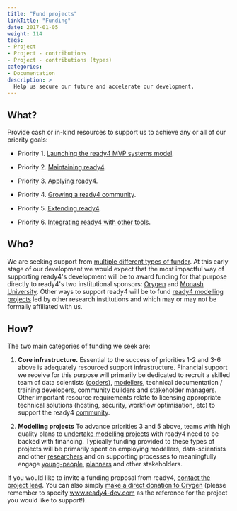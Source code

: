 ```yaml
---
title: "Fund projects"
linkTitle: "Funding"
date: 2017-01-05
weight: 114
tags:
- Project
- Project - contributions
- Project - contributions (types)
categories:
- Documentation
description: >
  Help us secure our future and accelerate our development.
---
```


## What?
Provide cash or in-kind resources to support us to achieve any or all of our priority goals: 

- Priority 1. [Launching the ready4 MVP systems model](/docs/contribution-guidelines/priorities/launch/).

- Priority 2. [Maintaining ready4](/docs/contribution-guidelines/priorities/curate/).

- Priority 3. [Applying ready4](/docs/contribution-guidelines/priorities/apply/).

- Priority 4. [Growing a ready4 community](/docs/contribution-guidelines/priorities/support/).

- Priority 5. [Extending ready4](/docs/contribution-guidelines/priorities/extend/).

- Priority 6. [Integrating ready4 with other tools](/docs/contribution-guidelines/priorities/integrate/).

## Who?
We are seeking support from [multiple different types of funder](/docs/getting-started/stakeholders/funders/). At this early stage of our development we would expect that the most impactful way of supporting ready4's development will be to award funding for that purpose directly to ready4's two institutional sponsors: [Orygen](https://www.orygen.org.au) and [Monash University](https://research.monash.edu/en/organisations/sphpm-health-economics-group). Other ways to support ready4 will be to fund [ready4 modelling projects](/docs/getting-started/concepts/project/) led by other research institutions and which may or may not be formally affiliated with us. 

## How?
The two main categories of funding we seek are:

1. **Core infrastructure.** Essential to the success of priorities 1-2 and 3-6 above is adequately resourced support infrastructure. Financial support we receive for this purpose will primarily be dedicated to recruit a skilled team of data scientists ([coders](/docs/getting-started/users/coder/)), [modellers](/docs/getting-started/users/modeller/), technical documentation / training developers, community builders and stakeholder managers. Other important resource requirements relate to licensing appropriate technical solutions (hosting, security, workflow optimisation, etc) to support the ready4 [community](/community/).

2. **Modelling projects** To advance priorities 3 and 5 above, teams with high quality plans to [undertake modelling projects](/docs/contribution-guidelines/contribution-types/use/) with ready4 need to be backed with financing. Typically funding provided to these types of projects will be primarily spent on employing modellers, data-scientists and other [researchers](/docs/getting-started/stakeholders/researchers/) and on supporting processes to meaningfully engage [young-people](/docs/getting-started/stakeholders/young-people/), [planners](/docs/getting-started/users/planner/) and other stakeholders.

If you would like to invite a funding proposal from ready4, [contact the project lead](https://mph-economist.netlify.app/#contact). You can also simply [make a direct donation to Orygen](https://www.orygen.org.au/Support-Us/Contact-us) (please remember to specify www.ready4-dev.com as the reference for the project you would like to support!).